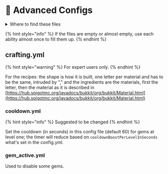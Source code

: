 # 📝 Advanced Configs

<details>

<summary>Where to find these files</summary>

Open your server's file manager and then go to:

`~/plugins/PowerGems/config/`

Open the files using a text editor

_<mark style="color:yellow;">Note: it is the folder</mark>_

</details>

{% hint style="info" %}
If the files are empty or almost empty, use each ability almost once to fill them up.
{% endhint %}

## crafting.yml

{% hint style="warning" %}
For expert users only.
{% endhint %}

For the recipes: the shape is how it is built, one letter per material and has to be the same, intruded by "," and the ingredients are the materials, first the letter, then the material as it is described in [https://hub.spigotmc.org/javadocs/bukkit/org/bukkit/Material.html](https://hub.spigotmc.org/javadocs/bukkit/org/bukkit/Material.html)

### cooldown.yml

{% hint style="info" %}
Suggested to be changed
{% endhint %}

Set the cooldown (in seconds) in this config file (default 60) for gems at level one; the timer will reduce based on `cooldownBoostPerLevelInSeconds` what's set in the config.yml.

### gem\_active.yml

Used to disable some gems.
